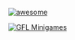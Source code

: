[![awesome](https://camo.githubusercontent.com/64f8905651212a80869afbecbf0a9c52a5d1e70beab750dea40a994fa9a9f3c6/68747470733a2f2f617765736f6d652e72652f62616467652e737667)](https://google.com/)

[![GFL Minigames](https://api.snowy.gg/tracker/garrysmod/92.119.148.204/27015)](steeam://connect/92.119.148.204/27015)

